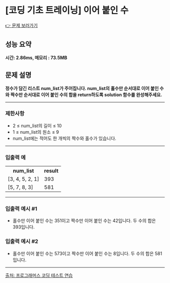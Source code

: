 <h1>[코딩 기초 트레이닝] 이어 붙인 수</h1>

<a href="https://school.programmers.co.kr/learn/courses/30/lessons/181928">👉 문제 보러가기</a>

<h2>성능 요약</h2>
<b>시간: 2.86ms, 메모리 : 73.5MB</b>

<h2>문제 설명</h2>
<b>정수가 담긴 리스트 num_list가 주어집니다. num_list의 홀수만 순서대로 이어 붙인 수와 짝수만 순서대로 이어 붙인 수의 합을 return하도록 solution 함수를 완성해주세요.</b><br>

<hr>

<h3>제한사항</h3>
<ul>
    <li>2 ≤ num_list의 길이 ≤ 10</li>
    <li>1 ≤ num_list의 원소 ≤ 9</li>
    <li>num_list에는 적어도 한 개씩의 짝수와 홀수가 있습니다.</li>
</ul>

<hr>

<h3>입출력 예</h3>
<table>
    <tr>
        <th>num_list</th>
        <th>result</th>
    </tr>
    <tr>
        <td>[3, 4, 5, 2, 1]</td>
        <td>393</td>
    </tr>
    <tr>
        <td>[5, 7, 8, 3]</td>
        <td>581</td>
    </tr>
</table>

<hr>

<h3>입출력 예시 #1</h3>
<ul>
    <li>홀수만 이어 붙인 수는 351이고 짝수만 이어 붙인 수는 42입니다. 두 수의 합은 393입니다.</li>
</ul>

<h3>입출력 예시 #2</h3>
<ul>
    <li>홀수만 이어 붙인 수는 573이고 짝수만 이어 붙인 수는 8입니다. 두 수의 합은 581입니다.</li>
</ul>


<hr>

<a href="https://school.programmers.co.kr/">출처: 프로그래머스 코딩 테스트 연습 </a>